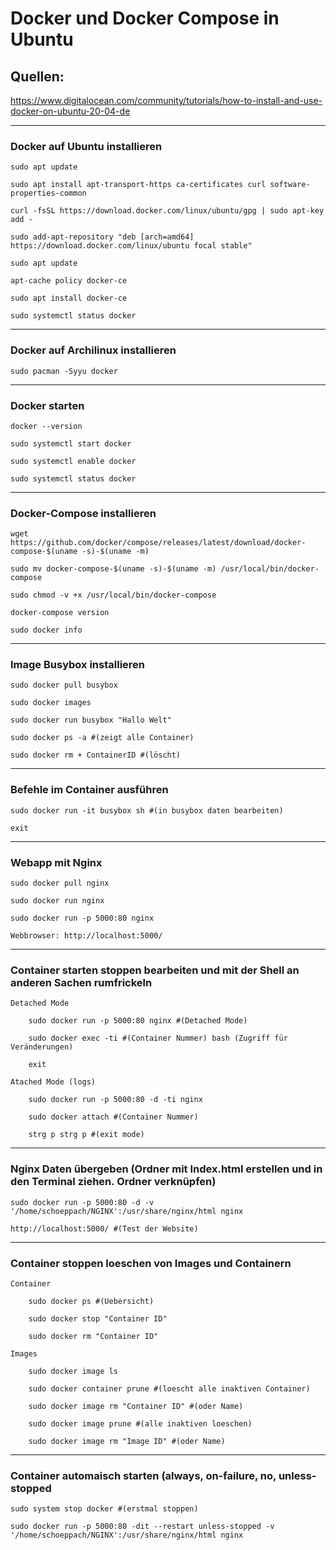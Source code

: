 
# Docker und Docker Compose in Ubuntu


##  Quellen:

https://www.digitalocean.com/community/tutorials/how-to-install-and-use-docker-on-ubuntu-20-04-de
	
-----

### Docker auf Ubuntu installieren

	sudo apt update
	
	sudo apt install apt-transport-https ca-certificates curl software-properties-common
	
	curl -fsSL https://download.docker.com/linux/ubuntu/gpg | sudo apt-key add -
	
	sudo add-apt-repository "deb [arch=amd64] https://download.docker.com/linux/ubuntu focal stable"
	
	sudo apt update
	
	apt-cache policy docker-ce
	
	sudo apt install docker-ce
	
	sudo systemctl status docker
	
---------------------------------------------------------------	
		
### Docker auf Archilinux installieren
	
	sudo pacman -Syyu docker
	
---------------------------------------------------------------	
	
### Docker starten	
	
	docker --version

	sudo systemctl start docker

	sudo systemctl enable docker

	sudo systemctl status docker
	
------------------------------------------------------------------	
	
### Docker-Compose installieren

	wget https://github.com/docker/compose/releases/latest/download/docker-compose-$(uname -s)-$(uname -m)
	
	sudo mv docker-compose-$(uname -s)-$(uname -m) /usr/local/bin/docker-compose

	sudo chmod -v +x /usr/local/bin/docker-compose
	
	docker-compose version
	
	sudo docker info
	
-------------------------------------------------------------------	
	
### Image Busybox installieren

	sudo docker pull busybox
	
	sudo docker images
	
	sudo docker run busybox "Hallo Welt"
	
	sudo docker ps -a #(zeigt alle Container)
	
	sudo docker rm + ContainerID #(löscht)
	
------------------------------------------------------------------	
	
### Befehle im Container ausführen

	sudo docker run -it busybox sh #(in busybox daten bearbeiten)
	
	exit
	
---------------------------------------------------------------------
	
### Webapp mit Nginx

	sudo docker pull nginx
	
	sudo docker run nginx
	
	sudo docker run -p 5000:80 nginx
	
	Webbrowser: http://localhost:5000/
	
------------------------------------------------------------------------	

### Container starten stoppen bearbeiten und mit der Shell an anderen Sachen rumfrickeln

	Detached Mode 	
	
		sudo docker run -p 5000:80 nginx #(Detached Mode)
	
		sudo docker exec -ti #(Container Nummer) bash (Zugriff für Veränderungen)
		
		exit
	
	Atached Mode (logs)

		sudo docker run -p 5000:80 -d -ti nginx

		sudo docker attach #(Container Nummer)
		
		strg p strg p #(exit mode)
	
----------------------------------------------------------------------------	
	
### Nginx Daten übergeben (Ordner mit Index.html erstellen und in den Terminal ziehen. Ordner verknüpfen)

	sudo docker run -p 5000:80 -d -v '/home/schoeppach/NGINX':/usr/share/nginx/html nginx
	
	http://localhost:5000/ #(Test der Website)
	
--------------------------------------------------------------------------------	
	
### Container stoppen loeschen von Images und Containern

	Container
	
		sudo docker ps #(Uebersicht)
	
		sudo docker stop "Container ID"
	
		sudo docker rm "Container ID"
		
	Images
	
		sudo docker image ls
		
		sudo docker container prune #(loescht alle inaktiven Container)
		
		sudo docker image rm "Container ID" #(oder Name)
		
		sudo docker image prune #(alle inaktiven loeschen)
	
		sudo docker image rm "Image ID" #(oder Name)
		
----------------------------------------------------------------------------------
		
### Container automaisch starten (always, on-failure, no, unless-stopped

	sudo system stop docker #(erstmal stoppen)
	
	sudo docker run -p 5000:80 -dit --restart unless-stopped -v '/home/schoeppach/NGINX':/usr/share/nginx/html nginx
  
  
  
